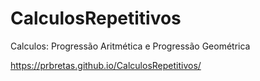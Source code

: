 # CalculosRepetitivos
Calculos: Progressão Aritmética e Progressão Geométrica

https://prbretas.github.io/CalculosRepetitivos/
